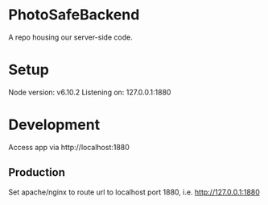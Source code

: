 # PhotoSafeBackend
A repo housing our server-side code.

# Setup
Node version: v6.10.2
Listening on: 127.0.0.1:1880

# Development
Access app via http://localhost:1880

## Production
Set apache/nginx to route url to localhost port 1880, i.e. http://127.0.0.1:1880
